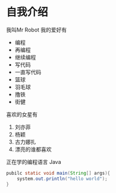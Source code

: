 # 自我介绍
我叫Mr Robot 我的爱好有
* 编程
* 再编程
* 继续编程
* 写代码
* 一直写代码
* 篮球
* 羽毛球
* 撸铁
* 街健

喜欢的女星有

1. 刘亦菲
2. 杨颖
3. 古力娜扎
4. 漂亮的谁都喜欢

正在学的编程语言 Java
```java
pubilc static void main(String[] args){
    system.out.println("hello world");
}
```

